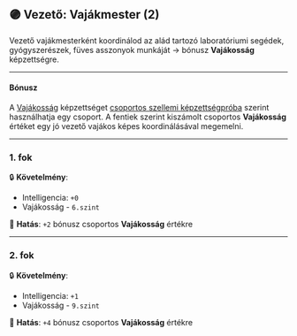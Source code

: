 ## 🟣 Vezető: Vajákmester (2)

Vezető vajákmesterként koordinálod az alád tartozó laboratóriumi segédek, gyógyszerészek, füves asszonyok munkáját → bónusz **Vajákosság** képzettségre.

---
#### Bónusz

A [Vajákosság](../kepzettsegek.szekunder/vajakossag.md) képzettséget [csoportos szellemi képzettségpróba](../037_csoportos_kepzettsegproba.md#%EF%B8%8F-2-csoportos-szellemi-k%C3%A9pzetts%C3%A9gpr%C3%B3ba) szerint használhatja egy csoport. A fentiek szerint kiszámolt csoportos **Vajákosság** értéket egy jó vezető vajákos képes koordinálásával megemelni.

---
### 1. fok

🔒 **Követelmény**:
- Intelligencia: `+0`
- Vajákosság - `6.szint`

🌟 **Hatás**: `+2` bónusz csoportos **Vajákosság** értékre

---
### 2. fok

🔒 **Követelmény**:
- Intelligencia: `+1`
- Vajákosság - `9.szint`

🌟 **Hatás**: `+4` bónusz csoportos **Vajákosság** értékre

<br />
